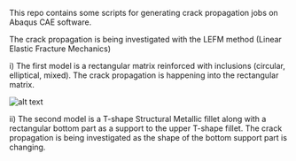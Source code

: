 This repo contains some scripts for generating crack propagation jobs on Abaqus CAE software.

The crack propagation is being investigated with the LEFM method (Linear Elastic Fracture Mechanics)

i) The first model is a rectangular matrix reinforced with inclusions (circular, elliptical, mixed).
   The crack propagation is happening into the rectangular matrix.
 
 ![alt text](https://github.com/spyverg/Abaqus_CAE_scripting/blob/master/circc.png?raw=true)

 
ii) The second model is a T-shape Structural Metallic fillet along with a rectangular bottom part
    as a support to the upper T-shape fillet. The crack propagation is being investigated as the
    shape of the bottom support part is changing.
